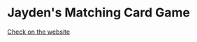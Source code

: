 
 
 
 # Jayden's Matching Card Game
[Check on the website](https://songjayden.github.io/matchingCards/)


